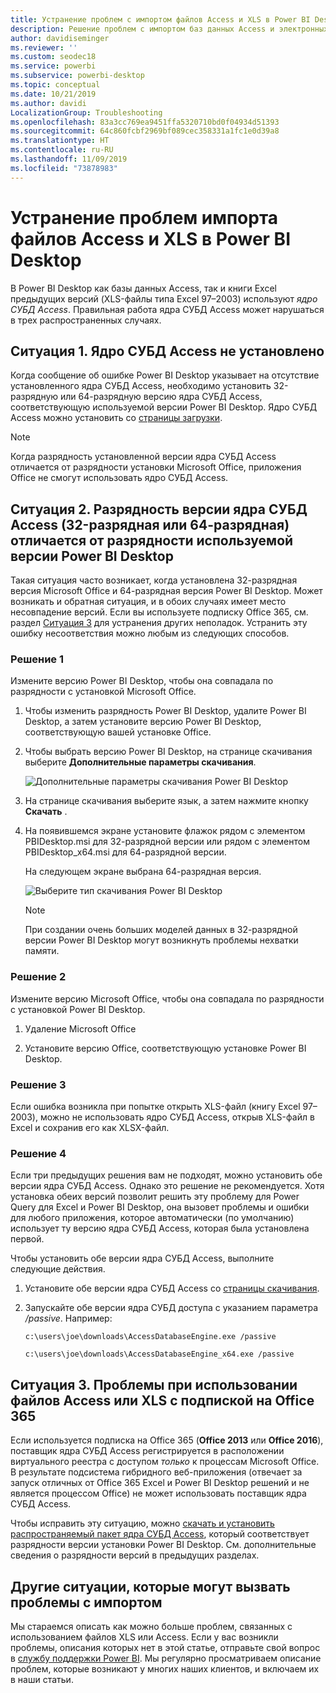 ```yaml
---
title: Устранение проблем с импортом файлов Access и XLS в Power BI Desktop
description: Решение проблем с импортом баз данных Access и электронных таблиц XLS в Power BI Desktop и Power Query
author: davidiseminger
ms.reviewer: ''
ms.custom: seodec18
ms.service: powerbi
ms.subservice: powerbi-desktop
ms.topic: conceptual
ms.date: 10/21/2019
ms.author: davidi
LocalizationGroup: Troubleshooting
ms.openlocfilehash: 83a3cc769ea9451ffa5320710bd0f04934d51393
ms.sourcegitcommit: 64c860fcbf2969bf089cec358331a1fc1e0d39a8
ms.translationtype: HT
ms.contentlocale: ru-RU
ms.lasthandoff: 11/09/2019
ms.locfileid: "73878983"
---
```

# <a name="resolve-issues-importing-access-and-xls-files-in-power-bi-desktop"></a>Устранение проблем импорта файлов Access и XLS в Power BI Desktop

В Power BI Desktop как базы данных Access, так и книги Excel предыдущих версий (XLS-файлы типа Excel 97–2003) используют *ядро СУБД Access*. Правильная работа ядра СУБД Access может нарушаться в трех распространенных случаях.

## <a name="situation-1-no-access-database-engine-is-installed"></a>Ситуация 1. Ядро СУБД Access не установлено

Когда сообщение об ошибке Power BI Desktop указывает на отсутствие установленного ядра СУБД Access, необходимо установить 32-разрядную или 64-разрядную версию ядра СУБД Access, соответствующую используемой версии Power BI Desktop. Ядро СУБД Access можно установить со [страницы загрузки](https://www.microsoft.com/download/details.aspx?id=13255).

>[!NOTE]
>Когда разрядность установленной версии ядра СУБД Access отличается от разрядности установки Microsoft Office, приложения Office не смогут использовать ядро СУБД Access.

## <a name="situation-2-the-access-database-engine-bit-version-32-bit-or-64-bit-is-different-from-your-power-bi-desktop-bit-version"></a>Ситуация 2. Разрядность версии ядра СУБД Access (32-разрядная или 64-разрядная) отличается от разрядности используемой версии Power BI Desktop

Такая ситуация часто возникает, когда установлена 32-разрядная версия Microsoft Office и 64-разрядная версия Power BI Desktop. Может возникать и обратная ситуация, и в обоих случаях имеет место несовпадение версий. Если вы используете подписку Office 365, см. раздел [Ситуация 3](#situation-3-trouble-using-access-or-xls-files-with-an-office-365-subscription) для устранения других неполадок. Устранить эту ошибку несоответствия можно любым из следующих способов.

### <a name="solution-1"></a>Решение 1

Измените версию Power BI Desktop, чтобы она совпадала по разрядности с установкой Microsoft Office. 

1. Чтобы изменить разрядность Power BI Desktop, удалите Power BI Desktop, а затем установите версию Power BI Desktop, соответствующую вашей установке Office. 

1. Чтобы выбрать версию Power BI Desktop, на странице скачивания выберите **Дополнительные параметры скачивания**.
   
   ![Дополнительные параметры скачивания Power BI Desktop](media/desktop-access-database-errors/desktop-access-errors-1.png)
   
1. На странице скачивания выберите язык, а затем нажмите кнопку **Скачать** . 
 
1. На появившемся экране установите флажок рядом с элементом PBIDesktop.msi для 32-разрядной версии или рядом с элементом PBIDesktop_x64.msi для 64-разрядной версии. 

   На следующем экране выбрана 64-разрядная версия.
   
   ![Выберите тип скачивания Power BI Desktop](media/desktop-access-database-errors/desktop-access-errors-2.png)
   
   >[!NOTE]
   >При создании очень больших моделей данных в 32-разрядной версии Power BI Desktop могут возникнуть проблемы нехватки памяти.

### <a name="solution-2"></a>Решение 2

Измените версию Microsoft Office, чтобы она совпадала по разрядности с установкой Power BI Desktop.

1. Удаление Microsoft Office

2. Установите версию Office, соответствующую установке Power BI Desktop.

### <a name="solution-3"></a>Решение 3

Если ошибка возникла при попытке открыть XLS-файл (книгу Excel 97–2003), можно не использовать ядро СУБД Access, открыв XLS-файл в Excel и сохранив его как XLSX-файл.

### <a name="solution-4"></a>Решение 4

Если три предыдущих решения вам не подходят, можно установить обе версии ядра СУБД Access. Однако это решение не рекомендуется. Хотя установка обеих версий позволит решить эту проблему для Power Query для Excel и Power BI Desktop, она вызовет проблемы и ошибки для любого приложения, которое автоматически (по умолчанию) использует ту версию ядра СУБД Access, которая была установлена первой. 

Чтобы установить обе версии ядра СУБД Access, выполните следующие действия.

1. Установите обе версии ядра СУБД Access со [страницы скачивания](https://www.microsoft.com/download/details.aspx?id=13255). 

1. Запускайте обе версии ядра СУБД доступа с указанием параметра */passive*. Например:
   
       c:\users\joe\downloads\AccessDatabaseEngine.exe /passive
   
       c:\users\joe\downloads\AccessDatabaseEngine_x64.exe /passive

## <a name="situation-3-trouble-using-access-or-xls-files-with-an-office-365-subscription"></a>Ситуация 3. Проблемы при использовании файлов Access или XLS с подпиской на Office 365

Если используется подписка на Office 365 (**Office 2013** или **Office 2016**), поставщик ядра СУБД Access регистрируется в расположении виртуального реестра с доступом *только* к процессам Microsoft Office. В результате подсистема гибридного веб-приложения (отвечает за запуск отличных от Office 365 Excel и Power BI Desktop решений и не является процессом Office) не может использовать поставщик ядра СУБД Access.

Чтобы исправить эту ситуацию, можно [скачать и установить распространяемый пакет ядра СУБД Access](https://www.microsoft.com/download/details.aspx?id=13255), который соответствует разрядности версии установки Power BI Desktop. См. дополнительные сведения о разрядности версий в предыдущих разделах.

## <a name="other-situations-that-can-cause-import-issues"></a>Другие ситуации, которые могут вызвать проблемы с импортом

Мы стараемся описать как можно больше проблем, связанных с использованием файлов XLS или Access. Если у вас возникли проблемы, описания которых нет в этой статье, отправьте свой вопрос в [службу поддержки Power BI](https://powerbi.microsoft.com/support/). Мы регулярно просматриваем описание проблем, которые возникают у многих наших клиентов, и включаем их в наши статьи.

